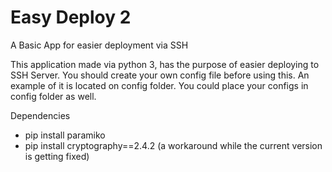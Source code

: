 # Easy Deploy 2
A Basic App for easier deployment via SSH

This application made via python 3, has the purpose of easier deploying to SSH Server.
You should create your own config file before using this. An example of it is located on config folder.
You could place your configs in config folder as well.

Dependencies
* pip install paramiko
* pip install cryptography==2.4.2 (a workaround while the current version is getting fixed)

